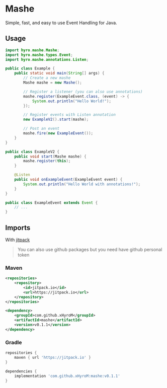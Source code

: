 # Mashe

Simple, fast, and easy to use Event Handling for Java.

## Usage

```java
import hyro.mashe.Mashe;
import hyro.mashe.types.Event;
import hyro.mashe.annotations.Listen;

public class Example {
    public static void main(String[] args) {
        // Create a new mashe
        Mashe mashe = new Mashe();

        // Register a listener (you can also use annotations)
        mashe.register(ExampleEvent.class, (event) -> {
            System.out.println("Hello World!");
        });

        // Register events with Listen annotation
        new ExampleV2().start(mashe);

        // Post an event
        mashe.fire(new ExampleEvent());
    }
}

public class ExampleV2 {
    public void start(Mashe mashe) {
        mashe.register(this);
    }

    @Listen
    public void onExampleEvent(ExampleEvent event) {
        System.out.println("Hello World with annotations!");
    }
}

public class ExampleEvent extends Event {
    // ...
}
```

## Imports
With [jitpack](https://jitpack.io/#xHyroM/mashe)
> You can also use github packages but you need have github personal token

### Maven

```xml
<repositories>
    <repository>
        <id>jitpack.io</id>
        <url>https://jitpack.io</url>
    </repository>
</repositories>

<dependency>
    <groupId>com.github.xHyroM</groupId>
    <artifactId>mashe</artifactId>
    <version>v0.1.1</version>
</dependency>
```

### Gradle

```groovy
repositories {
    maven { url 'https://jitpack.io' }
}

dependencies {
    implementation 'com.github.xHyroM:mashe:v0.1.1'
}
```
